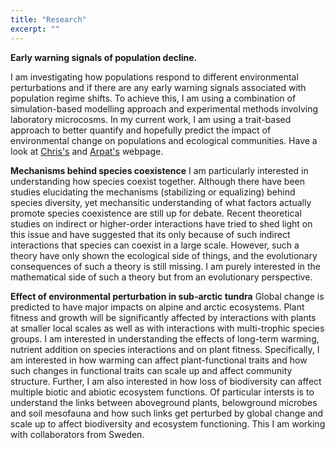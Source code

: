 ```yaml
---
title: "Research"
excerpt: ""
---
```



**Early warning signals of population decline.**

I am investigating how populations respond to different environmental perturbations and
if there are any early warning signals associated with population regime shifts.
To achieve this, I am using a combination of simulation-based modelling approach and
experimental methods involving laboratory microcosms. In my current work,
I am using a trait-based approach to better quantify and hopefully predict the impact
of environmental change on populations and ecological communities.
Have a look at [Chris's](http://www.chrisclementsresearch.co.uk/) and [Arpat's](http://www.popecol.org/) webpage.



**Mechanisms behind species coexistence**
I am particularly interested in understanding how species coexist together. Although there have been studies elucidating the mechanisms (stabilizing or equalizing) behind species diversity, yet mechansitic understanding of what factors actually promote species coexistence are still up for debate. Recent theoretical studies on indirect or higher-order interactions have tried to shed light on this issue and have suggested that its only because of such indirect interactions that species can coexist in a large scale. However, such a theory have only shown the ecological side of things, and the evolutionary consequences of such a theory is still missing. I am purely interested in the mathematical side of such a theory but from an evolutionary perspective.




**Effect of environmental perturbation in sub-arctic tundra**
Global change is predicted to have major impacts on alpine and arctic ecosystems. Plant fitness and growth will be significantly affected by interactions with plants at smaller local scales as well as with interactions with multi-trophic species groups. I am interested in understanding the effects of long-term warming, nutrient addition on species interactions and on plant fitness. Specifically, I am interested in how warming can affect plant-functional traits and how such changes in functional traits can scale up and affect community structure.
Further, I am also interested in how loss of biodiversity can affect multiple biotic and abiotic ecosystem functions. Of particular intersts is to understand the links between aboveground plants, belowground microbes  and soil mesofauna and how such links get perturbed by global change and scale up to affect biodiversity and ecosystem functioning. This I am working with collaborators from Sweden.

